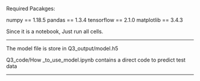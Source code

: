 Required Pacakges:

numpy == 1.18.5
pandas == 1.3.4
tensorflow == 2.1.0
matplotlib == 3.4.3


Since it is a notebook, Just run all cells.

**********************************************************************
The model file is store in Q3_output/model.h5

Q3_code/How _to_use_model.ipynb contains a direct code to predict test data
***********************************************************************
